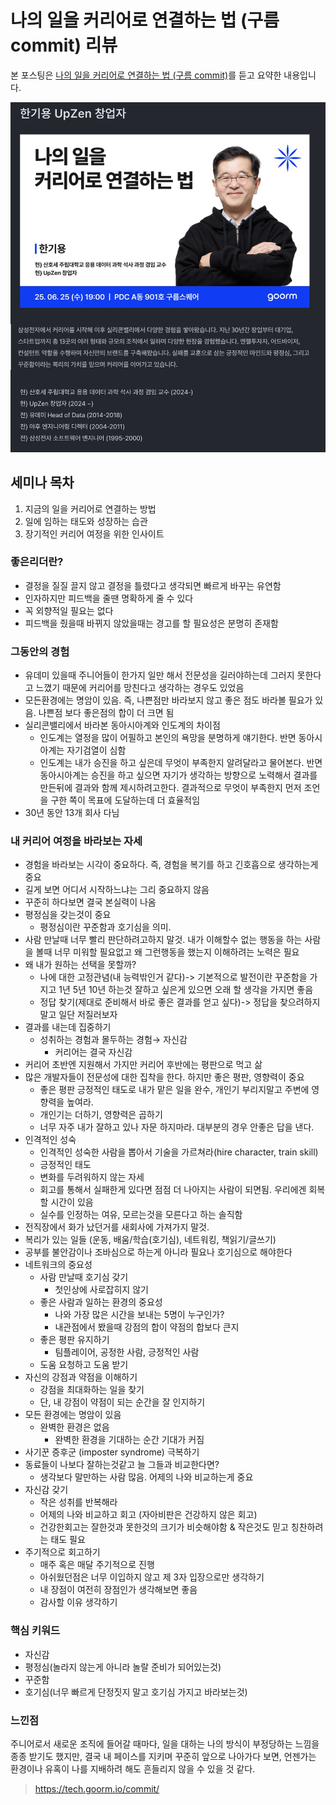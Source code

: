 # 나의 일을 커리어로 연결하는 법 (구름 commit) 리뷰

본 포스팅은 [나의 일을 커리어로 연결하는 법 (구름 commit)](https://tech.goorm.io/2506_commit/)를 듣고 요약한 내용입니다.

![image.png](./image.png)

## 세미나 목차

1. 지금의 일을 커리어로 연결하는 방법
2. 일에 임하는 태도와 성장하는 습관
3. 장기적인 커리어 여정을 위한 인사이트

### 좋은리더란?

- 결정을 질질 끌지 않고 결정을 틀렸다고 생각되면 빠르게 바꾸는 유연함
- 인자하지만 피드백을 줄땐 명확하게 줄 수 있다
- 꼭 외향적일 필요는 없다
- 피드백을 줬을때 바뀌지 않았을때는 경고를 할 필요성은 분명히 존재함

### 그동안의 경험

- 유데미 있을때 주니어들이 한가지 일만 해서 전문성을 길러야하는데 그러지 못한다고 느꼈기 때문에 커리어를 망친다고 생각하는 경우도 있었음
- 모든환경에는 명암이 있음. 즉, 나쁜점만 바라보지 않고 좋은 점도 바라볼 필요가 있음. 나쁜점 보다 좋은점의 합이 더 크면 됨
- 실리콘밸리에서 바라본 동아시아계와 인도계의 차이점
  - 인도계는 열정을 많이 어필하고 본인의 욕망을 분명하게 얘기한다. 반면 동아시아계는 자기검열이 심함
  - 인도계는 내가 승진을 하고 싶은데 무엇이 부족한지 알려달라고 물어본다. 반면 동아시아계는 승진을 하고 싶으면 자기가 생각하는 방향으로 노력해서 결과를 만든뒤에 결과와 함께 제시하려고한다. 결과적으로 무엇이 부족한지 먼저 조언을 구한 쪽이 목표에 도달하는데 더 효율적임
- 30년 동안 13개 회사 다님

### 내 커리어 여정을 바라보는 자세

- 경험을 바라보는 시각이 중요하다. 즉, 경험을 복기를 하고 긴호흡으로 생각하는게 중요
- 길게 보면 어디서 시작하느냐는 그리 중요하지 않음
- 꾸준히 하다보면 결국 본실력이 나옴
- 평정심을 갖는것이 중요
  - 평정심이란 꾸준함과 호기심을 의미.
- 사람 만날때 너무 빨리 판단하려고하지 말것. 내가 이해할수 없는 행동을 하는 사람을 볼때 너무 미워할 필요없고 왜 그런행동을 했는지 이해하려는 노력은 필요
- 왜 내가 원하는 선택을 못할까?
  - 나에 대한 고정관념(내 능력밖인거 같다)-> 기본적으로 발전이란 꾸준함을 가지고 1년 5년 10년 하는것
    잘하고 싶은게 있으면 오래 할 생각을 가지면 좋음
  - 정답 찾기(제대로 준비해서 바로 좋은 결과를 얻고 싶다)-> 정답을 찾으려하지말고 일단 저질러보자
- 결과를 내는데 집중하기
  - 성취하는 경험과 몰두하는 경험→ 자신감
    - 커리어는 결국 자신감
- 커리어 초반엔 지원해서 가지만 커리어 후반에는 평판으로 먹고 삶
- 많은 개발자들이 전문성에 대한 집착을 한다. 하지만 좋은 평판, 영향력이 중요
  - 좋은 평판 긍정적인 태도로 내가 맡은 일을 완수, 개인기 부리지말고 주변에 영향력을 높여라.
  - 개인기는 더하기, 영향력은 곱하기
  - 너무 자주 내가 잘하고 있나 자문 하지마라. 대부분의 경우 안좋은 답을 낸다.
- 인격적인 성숙
  - 인격적인 성숙한 사람을 뽑아서 기술을 가르쳐라(hire character, train skill)
  - 긍정적인 태도
  - 변화를 두려워하지 않는 자세
  - 회고를 통해서 실패한게 있다면 점점 더 나아지는 사람이 되면됨. 우리에겐 회복할 시간이 있음
  - 실수를 인정하는 여유, 모르는것을 모른다고 하는 솔직함
- 전직장에서 화가 났던거를 새회사에 가져가지 말것.
- 복리가 있는 일들 (운동, 배움/학습(호기심), 네트워킹, 책읽기/글쓰기)
- 공부를 불안감이나 조바심으로 하는게 아니라 필요나 호기심으로 해야한다
- 네트워크의 중요성
  - 사람 만날때 호기심 갖기
    - 첫인상에 사로잡히지 않기
  - 좋은 사람과 일하는 환경의 중요성
    - 나와 가장 많은 시간을 보내는 5명이 누구인가?
    - 내관점에서 봤을때 강점의 합이 약점의 합보다 큰지
  - 좋은 평판 유지하기
    - 팀플레이어, 공정한 사람, 긍정적인 사람
  - 도움 요청하고 도움 받기
- 자신의 강점과 약점을 이해하기
  - 강점을 최대화하는 일을 찾기
  - 단, 내 강점이 약점이 되는 순간을 잘 인지하기
- 모든 환경에는 명암이 있음
  - 완벽한 환경은 없음
    - 완벽한 환경을 기대하는 순간 기대가 커짐
- 사기꾼 증후군 (imposter syndrome) 극복하기
- 동료들이 나보다 잘하는것같고 늘 그들과 비교한다면?
  - 생각보다 말만하는 사람 많음. 어제의 나와 비교하는게 중요
- 자신감 갖기
  - 작은 성취를 반복해라
  - 어제의 나와 비교하고 회고 (자아비판은 건강하지 않은 회고)
  - 건강한회고는 잘한것과 못한것의 크기가 비슷해야함 & 작은것도 믿고 칭찬하려는 태도 필요
- 주기적으로 회고하기
  - 매주 혹은 매달 주기적으로 진행
  - 아쉬웠던점은 너무 이입하지 않고 제 3자 입장으로만 생각하기
  - 내 장점이 여전히 장점인가 생각해보면 좋음
  - 감사할 이유 생각하기

### 핵심 키워드

- 자신감
- 평정심(놀라지 않는게 아니라 놀랄 준비가 되어있는것)
- 꾸준함
- 호기심(너무 빠르게 단정짓지 말고 호기심 가지고 바라보는것)

### 느낀점

주니어로서 새로운 조직에 들어갈 때마다, 일을 대하는 나의 방식이 부정당하는 느낌을 종종 받기도 했지만, 결국 내 페이스를 지키며 꾸준히 앞으로 나아가다 보면, 언젠가는 환경이나 유혹이 나를 지배하려 해도 흔들리지 않을 수 있을 것 같다.

> https://tech.goorm.io/commit/
